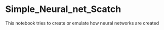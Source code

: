 # Simple_Neural_net_Scatch
This notebook tries to create or emulate how neural networks are created
